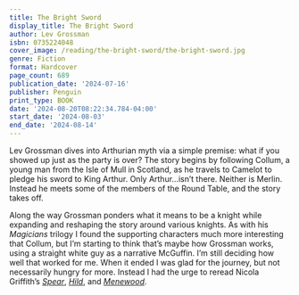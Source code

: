 ```yaml
---
title: The Bright Sword
display_title: The Bright Sword
author: Lev Grossman
isbn: 0735224048
cover_image: /reading/the-bright-sword/the-bright-sword.jpg
genre: Fiction
format: Hardcover
page_count: 689
publication_date: '2024-07-16'
publisher: Penguin
print_type: BOOK
date: '2024-08-20T08:22:34.784-04:00'
start_date: '2024-08-03'
end_date: '2024-08-14'
---
```


Lev Grossman dives into Arthurian myth via a simple premise: what if you showed up just as the party is over? The story begins by following Collum, a young man from the Isle of Mull in Scotland, as he travels to Camelot to pledge his sword to King Arthur. Only Arthur…isn’t there. Neither is Merlin. Instead he meets some of the members of the Round Table, and the story takes off.

Along the way Grossman ponders what it means to be a knight while expanding and reshaping the story around various knights. As with his *Magicians* trilogy I found the supporting characters much more interesting that Collum, but I’m starting to think that’s maybe how Grossman works, using a straight white guy as a narrative McGuffin. I’m still deciding how well that worked for me. When it ended I was glad for the journey, but not necessarily hungry for more. Instead I had the urge to reread Nicola Griffith’s [*Spear*](/reading/spear/), [*Hild*](/reading/hild/), and [*Menewood*](/reading/menewood/).

